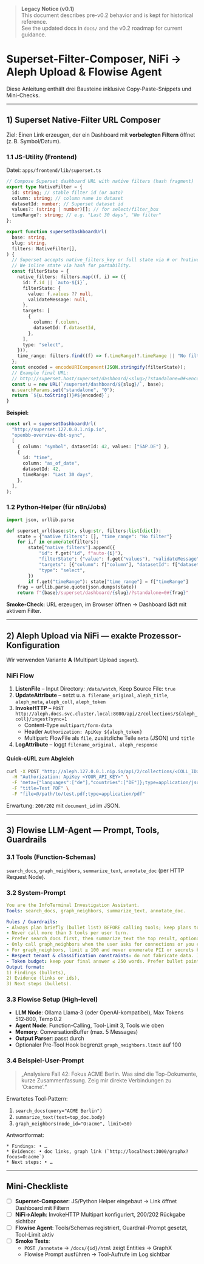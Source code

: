 

> **Legacy Notice (v0.1)**  
> This document describes pre-v0.2 behavior and is kept for historical reference.  
> See the updated docs in `docs/` and the v0.2 roadmap for current guidance.

# Superset-Filter-Composer, NiFi → Aleph Upload & Flowise Agent

Diese Anleitung enthält drei Bausteine inklusive Copy-Paste-Snippets und Mini-Checks.

---

## 1) Superset Native-Filter URL Composer

Ziel: Einen Link erzeugen, der ein Dashboard mit **vorbelegten Filtern** öffnet (z. B. Symbol/Datum).

### 1.1 JS-Utility (Frontend)

Datei: `apps/frontend/lib/superset.ts`

```ts
// Compose Superset dashboard URL with native filters (hash fragment)
export type NativeFilter = {
  id: string; // stable filter id (or auto)
  column: string; // column name in dataset
  datasetId: number; // Superset dataset id
  values?: (string | number)[]; // for select/filter_box
  timeRange?: string; // e.g. "Last 30 days", "No filter"
};

export function supersetDashboardUrl(
  base: string,
  slug: string,
  filters: NativeFilter[],
) {
  // Superset accepts native_filters_key or full state via # or ?native_filters=...
  // We inline state via hash for portability.
  const filterState = {
    native_filters: filters.map((f, i) => ({
      id: f.id || `auto-${i}`,
      filterState: {
        value: f.values ?? null,
        validateMessage: null,
      },
      targets: [
        {
          column: f.column,
          datasetId: f.datasetId,
        },
      ],
      type: "select",
    })),
    time_range: filters.find((f) => f.timeRange)?.timeRange || "No filter",
  };
  const encoded = encodeURIComponent(JSON.stringify(filterState));
  // Example final URL:
  // http://superset.host/superset/dashboard/<slug>/?standalone=0#<encoded>
  const u = new URL(`/superset/dashboard/${slug}/`, base);
  u.searchParams.set("standalone", "0");
  return `${u.toString()}#${encoded}`;
}
```

**Beispiel:**

```ts
const url = supersetDashboardUrl(
  "http://superset.127.0.0.1.nip.io",
  "openbb-overview-dbt-sync",
  [
    { column: "symbol", datasetId: 42, values: ["SAP.DE"] },
    {
      id: "time",
      column: "as_of_date",
      datasetId: 42,
      timeRange: "Last 30 days",
    },
  ],
);
```

### 1.2 Python-Helper (für n8n/Jobs)

```python
import json, urllib.parse

def superset_url(base:str, slug:str, filters:list[dict]):
    state = {"native_filters": [], "time_range": "No filter"}
    for i,f in enumerate(filters):
        state["native_filters"].append({
            "id": f.get("id", f"auto-{i}"),
            "filterState": {"value": f.get("values"), "validateMessage": None},
            "targets": [{"column": f["column"], "datasetId": f["datasetId"]}],
            "type": "select",
        })
        if f.get("timeRange"): state["time_range"] = f["timeRange"]
    frag = urllib.parse.quote(json.dumps(state))
    return f"{base}/superset/dashboard/{slug}/?standalone=0#{frag}"
```

**Smoke-Check:** URL erzeugen, im Browser öffnen → Dashboard lädt mit aktivem Filter.

---

## 2) Aleph Upload via NiFi — exakte Prozessor-Konfiguration

Wir verwenden Variante **A** (Multipart Upload `ingest`).

### NiFi Flow

1. **ListenFile** – Input Directory: `/data/watch`, Keep Source File: `true`
2. **UpdateAttribute** – setzt u. a. `filename_original`, `aleph_title`, `aleph_meta`, `aleph_coll`, `aleph_token`
3. **InvokeHTTP** – `POST http://aleph.docs.svc.cluster.local:8080/api/2/collections/${aleph_coll}/ingest?sync=1`
   - Content-Type `multipart/form-data`
   - Header `Authorization: ApiKey ${aleph_token}`
   - Multipart: FlowFile als `file`, zusätzliche Teile `meta` (JSON) und `title`
4. **LogAttribute** – loggt `filename_original, aleph_response`

#### Quick-cURL zum Abgleich

```bash
curl -X POST "http://aleph.127.0.0.1.nip.io/api/2/collections/<COLL_ID>/ingest?sync=1" \
  -H "Authorization: ApiKey <YOUR_API_KEY>" \
  -F 'meta={"languages":["de"],"countries":["DE"]};type=application/json' \
  -F "title=Test PDF" \
  -F "file=@/path/to/test.pdf;type=application/pdf"
```

Erwartung: `200/202` mit `document_id` im JSON.

---

## 3) Flowise LLM-Agent — Prompt, Tools, Guardrails

### 3.1 Tools (Function-Schemas)

`search_docs`, `graph_neighbors`, `summarize_text`, `annotate_doc` (per HTTP Request Node).

### 3.2 System-Prompt

```yaml
You are the InfoTerminal Investigation Assistant.
Tools: search_docs, graph_neighbors, summarize_text, annotate_doc.

Rules / Guardrails:
- Always plan briefly (bullet list) BEFORE calling tools; keep plans to <= 4 bullets.
- Never call more than 3 tools per user turn.
- Prefer search_docs first, then summarize_text the top result, optionally annotate_doc.
- Only call graph_neighbors when the user asks for connections or you extracted a concrete node_id.
- For graph_neighbors, limit ≤ 100 and never enumerate PII or secrets beyond the returned data.
- Respect tenant & classification constraints: do not fabricate data. If a call fails, report minimal error.
- Token budget: keep your final answer ≤ 250 words. Prefer bullet points.
Output format:
1) Findings (bullets),
2) Evidence (links or ids),
3) Next steps (bullets).
```

### 3.3 Flowise Setup (High-level)

- **LLM Node**: Ollama Llama‑3 (oder OpenAI-kompatibel), Max Tokens 512‑800, Temp 0.2
- **Agent Node**: Function-Calling, Tool-Limit 3, Tools wie oben
- **Memory**: ConversationBuffer (max. 5 Messages)
- **Output Parser**: passt durch
- Optionaler Pre-Tool Hook begrenzt `graph_neighbors.limit` auf 100

### 3.4 Beispiel-User-Prompt

> „Analysiere Fall 42: Fokus ACME Berlin. Was sind die Top-Dokumente, kurze Zusammenfassung.
> Zeig mir direkte Verbindungen zu ‘O\:acme’.“

Erwartetes Tool-Pattern:

1. `search_docs(query="ACME Berlin")`
2. `summarize_text(text=top_doc.body)`
3. `graph_neighbors(node_id="O:acme", limit=50)`

Antwortformat:

```text
* Findings: • …
* Evidence: • doc links, graph link (`http://localhost:3000/graphx?focus=O:acme`)
* Next steps: • …
```

---

## Mini-Checkliste

- [ ] **Superset-Composer**: JS/Python Helper eingebaut → Link öffnet Dashboard mit Filtern
- [ ] **NiFi→Aleph**: InvokeHTTP Multipart konfiguriert, 200/202 Rückgabe sichtbar
- [ ] **Flowise Agent**: Tools/Schemas registriert, Guardrail-Prompt gesetzt, Tool-Limit aktiv
- [ ] **Smoke Tests**:
  - `POST /annotate` → `/docs/{id}/html` zeigt Entities → GraphX
  - Flowise Prompt ausführen → Tool-Aufrufe im Log sichtbar
